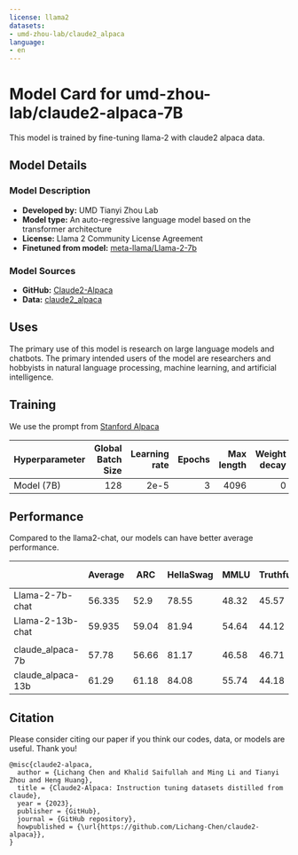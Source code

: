 ```yaml
---
license: llama2
datasets:
- umd-zhou-lab/claude2_alpaca
language:
- en
---
```

# Model Card for umd-zhou-lab/claude2-alpaca-7B

<!-- Provide a quick summary of what the model is/does. -->

This model is trained by fine-tuning llama-2 with claude2 alpaca data.

## Model Details

### Model Description

<!-- Provide a longer summary of what this model is. -->


- **Developed by:** UMD Tianyi Zhou Lab
- **Model type:** An auto-regressive language model based on the transformer architecture
- **License:** Llama 2 Community License Agreement
- **Finetuned from model:** [meta-llama/Llama-2-7b](https://huggingface.co/meta-llama/Llama-2-7b)

### Model Sources

<!-- Provide the basic links for the model. -->

- **GitHub:** [Claude2-Alpaca](https://github.com/Lichang-Chen/claude2-alpaca)
- **Data:** [claude2_alpaca](https://huggingface.co/datasets/umd-zhou-lab/claude2_alpaca)

## Uses

The primary use of this model is research on large language models and chatbots. 
The primary intended users of the model are researchers and hobbyists in natural language processing, machine learning, and artificial intelligence.

## Training

We use the prompt from [Stanford Alpaca](https://github.com/tatsu-lab/stanford_alpaca)


| Hyperparameter | Global Batch Size | Learning rate | Epochs | Max length | Weight decay |
| --- | ---: | ---: | ---: | ---: | ---: |
| Model (7B) | 128 | 2e-5 | 3 | 4096 | 0 |

## Performance

Compared to the llama2-chat, our models can have better average performance.<br>

|                    | Average | ARC  | HellaSwag | MMLU  | TruthfulQA | Alpaca_Eval | Avg Length |
|---|---|---|---|---|---|---|---|
| Llama-2-7b-chat | 56.335  | 52.9 | 78.55     | 48.32 | 45.57      | 71.37       | 1479       |
| Llama-2-13b-chat   | 59.935  | 59.04| 81.94     | 54.64 | 44.12      | 81.09       | 1513       |
|||||||||
| claude_alpaca-7b  | 57.78   | 56.66 | 81.17     | 46.58 | 46.71      | 71.23       | 1066       |
| claude_alpaca-13b | 61.29   | 61.18 | 84.08     | 55.74 | 44.18      | 78.93       | 1127       |

## Citation

Please consider citing our paper if you think our codes, data, or models are useful. Thank you!
```
@misc{claude2-alpaca,
  author = {Lichang Chen and Khalid Saifullah and Ming Li and Tianyi Zhou and Heng Huang},
  title = {Claude2-Alpaca: Instruction tuning datasets distilled from claude},
  year = {2023},
  publisher = {GitHub},
  journal = {GitHub repository},
  howpublished = {\url{https://github.com/Lichang-Chen/claude2-alpaca}},
}
```